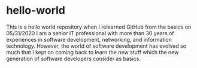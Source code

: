 # hello-world
This is a hello world repository when I relearned GitHub from the basics on 05/31/2020
I am a senior IT professional with more than 30 years of experiences in software development, networking, and information technology. However, the world of software development has evolved so much that I kept on coming back to learn the new stuff which the new generation of software developers consider as basics.

